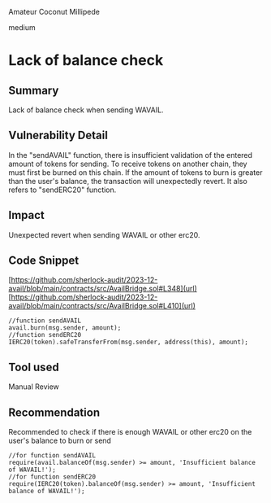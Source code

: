 Amateur Coconut Millipede

medium

# Lack of balance check

## Summary
Lack of balance check when sending WAVAIL.
## Vulnerability Detail
In the "sendAVAIL" function, there is insufficient validation of the entered amount of tokens for sending. To receive tokens on another chain, they must first be burned on this chain. If the amount of tokens to burn is greater than the user's balance, the transaction will unexpectedly revert. It also refers to "sendERC20" function.
## Impact
Unexpected revert when sending WAVAIL or other erc20.
## Code Snippet
[https://github.com/sherlock-audit/2023-12-avail/blob/main/contracts/src/AvailBridge.sol#L348](url)
[https://github.com/sherlock-audit/2023-12-avail/blob/main/contracts/src/AvailBridge.sol#L410](url)
```solidity
//function sendAVAIL
avail.burn(msg.sender, amount);
//function sendERC20
IERC20(token).safeTransferFrom(msg.sender, address(this), amount);
```
## Tool used

Manual Review

## Recommendation
Recommended to check if there is enough WAVAIL or other erc20 on the user's balance to burn or send
```solidity
//for function sendAVAIL
require(avail.balanceOf(msg.sender) >= amount, 'Insufficient balance of WAVAIL!');
//for function sendERC20
require(IERC20(token).balanceOf(msg.sender) >= amount, 'Insufficient balance of WAVAIL!');
```